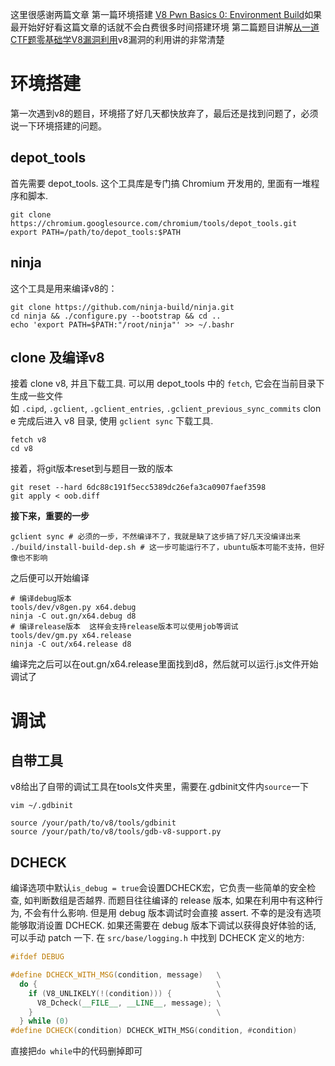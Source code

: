 这里很感谢两篇文章
第一篇环境搭建 [V8 Pwn Basics 0: Environment Build](https://blog.wingszeng.top/v8-pwn-basics-0-environment-build/)如果最开始好好看这篇文章的话就不会白费很多时间搭建环境
第二篇题目讲解[从一道CTF题零基础学V8漏洞利用](https://www.freebuf.com/vuls/203721.html)v8漏洞的利用讲的非常清楚
# 环境搭建
第一次遇到v8的题目，环境搭了好几天都快放弃了，最后还是找到问题了，必须说一下环境搭建的问题。
## depot_tools
首先需要 depot_tools. 这个工具库是专门搞 Chromium 开发用的, 里面有一堆程序和脚本.
```shell
git clone https://chromium.googlesource.com/chromium/tools/depot_tools.git
export PATH=/path/to/depot_tools:$PATH
```
## ninja
这个工具是用来编译v8的：
```shell
git clone https://github.com/ninja-build/ninja.git  
cd ninja && ./configure.py --bootstrap && cd ..  
echo 'export PATH=$PATH:"/root/ninja"' >> ~/.bashr
```
##  clone 及编译v8
接着 clone v8, 并且下载工具. 可以用 depot_tools 中的 `fetch`, 它会在当前目录下生成一些文件如 `.cipd`, `.gclient`, `.gclient_entries`, `.gclient_previous_sync_commits` clone 完成后进入 v8 目录, 使用 `gclient sync` 下载工具.
```shell
fetch v8
cd v8
```
接着，将git版本reset到与题目一致的版本
```shell
git reset --hard 6dc88c191f5ecc5389dc26efa3ca0907faef3598  
git apply < oob.diff
```
**接下来，重要的一步**
```shell
gclient sync # 必须的一步，不然编译不了，我就是缺了这步搞了好几天没编译出来
./build/install-build-dep.sh # 这一步可能运行不了，ubuntu版本可能不支持，但好像也不影响
```
之后便可以开始编译
```shell
# 编译debug版本  
tools/dev/v8gen.py x64.debug  
ninja -C out.gn/x64.debug d8  
# 编译release版本  这样会支持release版本可以使用job等调试
tools/dev/gm.py x64.release  
ninja -C out/x64.release d8
```
编译完之后可以在out.gn/x64.release里面找到d8，然后就可以运行.js文件开始调试了

# 调试
## 自带工具
v8给出了自带的调试工具在tools文件夹里，需要在.gdbinit文件内`source`一下
```shell
vim ~/.gdbinit

source /your/path/to/v8/tools/gdbinit  
source /your/path/to/v8/tools/gdb-v8-support.py
```
## DCHECK
编译选项中默认`is_debug = true`会设置DCHECK宏，它负责一些简单的安全检查, 如判断数组是否越界. 而题目往往编译的 release 版本, 如果在利用中有这种行为, 不会有什么影响. 但是用 debug 版本调试时会直接 assert. 不幸的是没有选项能够取消设置 DCHECK. 如果还需要在 debug 版本下调试以获得良好体验的话, 可以手动 patch 一下. 在 `src/base/logging.h` 中找到 DCHECK 定义的地方:
```cpp
#ifdef DEBUG

#define DCHECK_WITH_MSG(condition, message)   \
  do {                                        \
    if (V8_UNLIKELY(!(condition))) {          \
      V8_Dcheck(__FILE__, __LINE__, message); \
    }                                         \
  } while (0)
#define DCHECK(condition) DCHECK_WITH_MSG(condition, #condition)
```
直接把`do while`中的代码删掉即可